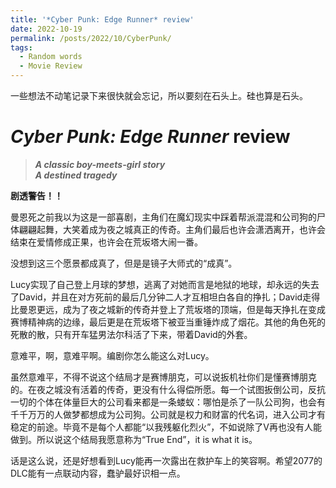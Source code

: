 ```yaml
---
title: '*Cyber Punk: Edge Runner* review'
date: 2022-10-19
permalink: /posts/2022/10/CyberPunk/
tags:
  - Random words
  - Movie Review
---
```


一些想法不动笔记录下来很快就会忘记，所以要刻在石头上。硅也算是石头。

# *Cyber Punk: Edge Runner* review
> ***A classic boy-meets-girl story***  
> ***A destined tragedy***  

**剧透警告！！**

曼恩死之前我以为这是一部喜剧，主角们在魔幻现实中踩着帮派混混和公司狗的尸体翩翩起舞，大笑着成为夜之城真正的传奇。主角们最后也许会潇洒离开，也许会结束在爱情修成正果，也许会在荒坂塔大闹一番。

没想到这三个愿景都成真了，但是是镜子大师式的“成真”。

Lucy实现了自己登上月球的梦想，逃离了对她而言是地狱的地球，却永远的失去了David，并且在对方死前的最后几分钟二人才互相坦白各自的挣扎；David走得比曼恩更远，成为了夜之城新的传奇并登上了荒坂塔的顶端，但是每天挣扎在变成赛博精神病的边缘，最后更是在荒坂塔下被亚当重锤炸成了烟花。其他的角色死的死散的散，只有开车猛男法尔科活了下来，带着David的外套。

意难平，啊，意难平啊。编剧你怎么能这么对Lucy。

虽然意难平，不得不说这个结局才是赛博朋克，可以说扳机社你们是懂赛博朋克的。在夜之城没有活着的传奇，更没有什么得偿所愿。每一个试图扳倒公司，反抗一切的个体在体量巨大的公司看来都是一条蝼蚁：哪怕是杀了一队公司狗，也会有千千万万的人做梦都想成为公司狗。公司就是权力和财富的代名词，进入公司才有稳定的前途。毕竟不是每个人都能“以我残躯化烈火”，不如说除了V再也没有人能做到。所以说这个结局我愿意称为“True End”，it is what it is。

话是这么说，还是好想看到Lucy能再一次露出在救护车上的笑容啊。希望2077的DLC能有一点联动内容，蠢驴最好识相一点。

